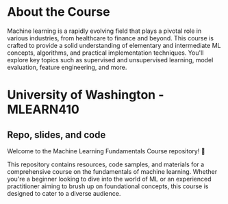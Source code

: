 # About the Course

Machine learning is a rapidly evolving field that plays a pivotal role in various industries, from healthcare to finance and beyond. This course is crafted to provide a solid understanding of elementary and intermediate ML concepts, algorithms, and practical implementation techniques. You'll explore key topics such as supervised and unsupervised learning, model evaluation, feature engineering, and more.



# University of Washington - MLEARN410
## Repo, slides, and code

Welcome to the Machine Learning Fundamentals Course repository! 🚀

This repository contains resources, code samples, and materials for a comprehensive course on the fundamentals of machine learning. Whether you're a beginner looking to dive into the world of ML or an experienced practitioner aiming to brush up on foundational concepts, this course is designed to cater to a diverse audience.


